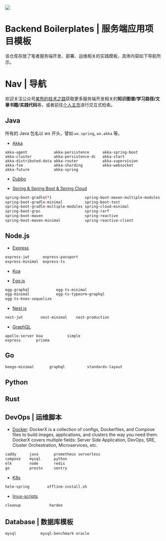 ![](https://i.postimg.cc/qvkqRvPk/image.png)

# Backend Boilerplates | 服务端应用项目模板

该仓库存放了笔者服务端开发、部署、运维相关的实践模板，具体内容如下导航所示。

# Nav | 导航

欢迎关注公众号[某熊的技术之路](https://i.postimg.cc/vH5XmBzr/qrcode-for-gh-f6ddfe4d9124-344.jpg)获取更多服务端开发相关的**知识图谱/学习路径/文章书籍/实践代码**等，或者前往[个人主页](http://wxyyxc1992.github.io/home/)进行交互式检索。

## Java

所有的 Java 包名以 wx 开头，譬如 `wx.spring`, `wx.akka` 等。

- [Akka](./java/akka)

```
akka-agent            akka-persistence      akka-spring-boot
akka-cluster          akka-persistence-dc   akka-start
akka-distributed-data akka-router           akka-supervision
akka-fsm              akka-sharding         akka-websocket
akka-future           akka-spring
```

- [Dubbo](./java/dubbo)

* [Spring & Spring Boot & Spring Cloud](./java/spring)

```sh
spring-boot-gradle(*)               spring-boot-maven-multiple-modules  spring-reactive-functional          spring-security-login
spring-boot-gradle-minimal          spring-boot-test                    spring-reactive-oauth               spring-security-oauth2
spring-boot-gradle-multiple-modules spring-cloud-minimal                spring-reactive-security            spring-security-rest
spring-boot-grpc                    spring-rarf                         spring-security-5                   spring-security-socket
spring-boot-maven                   spring-reactive                     spring-security-basic-auth          spring-security-taglibs
spring-boot-maven-minimal           spring-reactive-client              spring-security-jwt
```

## Node.js

- [Express](./node/express)

```sh
express-jwt      express-passport
express-minimal  express-ts
```

- [Koa](./node/koa)

- [Egg.js](./node/egg)

```sh
egg-graphql            egg-ts-minimal
egg-minimal            egg-ts-typeorm-graphql
egg-ts-knex-sequelize
```

- [Nest.js](./node/nest)

```sh
nest-jwt        nest-minimal    nest-production
```

- [GraphQL](./node/graphql)

```
apollo-server koa           simple
express       prisma
```

## Go

```sh
beego-minimal       graphql          standards-layout
```

## Python

## Rust

## DevOps | 运维脚本

- [Docker](./dev-ops/docker): DockerX is a collection of configs, Dockerfiles, and Compose files to build images, applications, and clusters the way you need them. DockerX covers multiple fields: Server Side Application, DevOps, SRE, Cluster Orchestration, Microservices, etc.

```sh
caddy      java       prometheus serverless
compose    mysql      python
elk        node       redis
go         presto     sentry
```

- [K8s](./dev-ops/k8s)

```sh
helm-spring        offline-install.sh
```

- [linux-scripts](./dev-ops/linux-scripts)

```sh
cleanup             harden
```

## Database | 数据库模板

```sh
mysql           mysql-benchmark oracle
```
